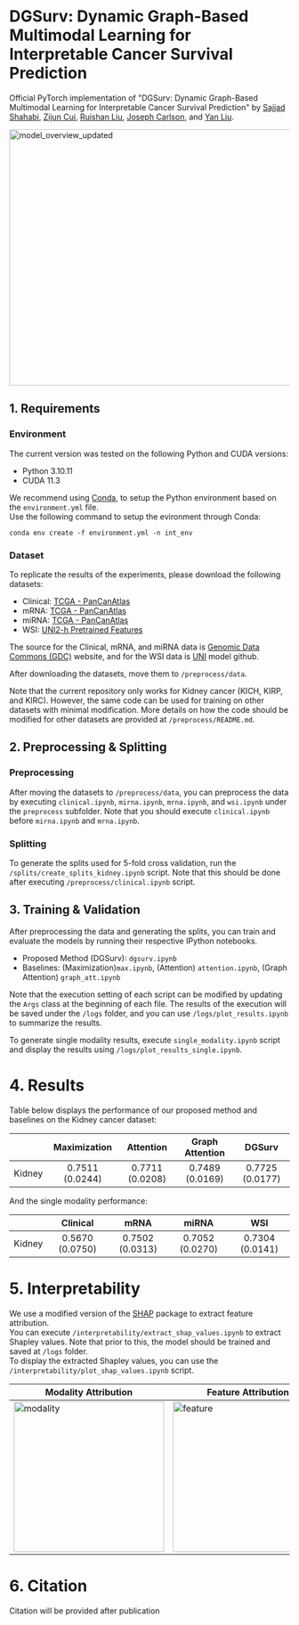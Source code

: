 # DGSurv: Dynamic Graph-Based Multimodal Learning for Interpretable Cancer Survival Prediction

Official PyTorch implementation of "DGSurv: Dynamic Graph-Based Multimodal Learning for Interpretable Cancer Survival Prediction" by 
[Sajjad Shahabi](https://scholar.google.com/citations?user=wcvGxAIAAAAJ&hl=en), 
[Zijun Cui](https://scholar.google.com/citations?user=hxkHMJIAAAAJ&hl=en), 
[Ruishan Liu](https://scholar.google.com/citations?user=7UkqY6gAAAAJ&hl=en), 
[Joseph Carlson](https://www.cityofhope.org/patients/find-a-doctor/joseph-carlson), and 
[Yan Liu](https://scholar.google.com/citations?user=UUKLPMYAAAAJ&hl=en).

<img width="1046" height="460" alt="model_overview_updated" src="https://github.com/user-attachments/assets/c9786660-27bd-44a2-9d40-08155f807ea5" />

## 1. Requirements
### Environment
The current version was tested on the following Python and CUDA versions:
- Python 3.10.11
- CUDA 11.3

We recommend using [Conda](https://anaconda.org/anaconda/conda), to setup the Python environment based on the `environment.yml` file. <br>
Use the following command to setup the evironment through Conda:
```
conda env create -f environment.yml -n int_env
```
### Dataset
To replicate the results of the experiments, please download the following datasets:
- Clinical: [TCGA - PanCanAtlas](https://api.gdc.cancer.gov/data/1b5f413e-a8d1-4d10-92eb-7c4ae739ed81)
- mRNA: [TCGA - PanCanAtlas](https://api.gdc.cancer.gov/data/3586c0da-64d0-4b74-a449-5ff4d9136611)
- miRNA: [TCGA - PanCanAtlas](https://api.gdc.cancer.gov/data/1c6174d9-8ffb-466e-b5ee-07b204c15cf8)
- WSI: [UNI2-h Pretrained Features](https://huggingface.co/datasets/MahmoodLab/UNI2-h-features)

The source for the Clinical, mRNA, and miRNA data is [Genomic Data Commons (GDC)](https://gdc.cancer.gov/about-data/publications/pancanatlas) website, and for the WSI data is [UNI](https://github.com/mahmoodlab/UNI) model github.

After downloading the datasets, move them to `/preprocess/data`.

Note that the current repository only works for Kidney cancer (KICH, KIRP, and KIRC). However, the same code can be used for training on other datasets with minimal modification. More details on how the code should be modified for other datasets are provided at `/preprocess/README.md`.

## 2. Preprocessing & Splitting
### Preprocessing
After moving the datasets to `/preprocess/data`, you can preprocess the data by executing `clinical.ipynb`, `mirna.ipynb`, `mrna.ipynb`, and `wsi.ipynb` under the `preprocess` subfolder. Note that you should execute `clinical.ipynb` before `mirna.ipynb` and `mrna.ipynb`.

### Splitting
To generate the splits used for 5-fold cross validation, run the `/splits/create_splits_kidney.ipynb` script. Note that this should be done after executing `/preprocess/clinical.ipynb` script.

## 3. Training & Validation
After preprocessing the data and generating the splits, you can train and evaluate the models by running their respective IPython notebooks.
- Proposed Method (DGSurv): `dgsurv.ipynb`
- Baselines: (Maximization)`max.ipynb`, (Attention) `attention.ipynb`, (Graph Attention) `graph_att.ipynb`

Note that the execution setting of each script can be modified by updating the `Args` class at the beginning of each file.
The results of the execution will be saved under the `/logs` folder, and you can use `/logs/plot_results.ipynb` to summarize the results.

To generate single modality results, execute `single_modality.ipynb` script and display the results using `/logs/plot_results_single.ipynb`.

# 4. Results
Table below displays the performance of our proposed method and baselines on the Kidney cancer dataset:

|        	|   Maximization  	|    Attention    	| Graph Attention 	|      DGSurv     	|
|--------	|:---------------:	|:---------------:	|:---------------:	|:---------------:	|
| Kidney 	| 0.7511 (0.0244) 	| 0.7711 (0.0208) 	| 0.7489 (0.0169) 	| 0.7725 (0.0177) 	|

And the single modality performance:

|        	|     Clinical    	|       mRNA      	|      miRNA      	|       WSI       	|
|--------	|:---------------:	|:---------------:	|:---------------:	|:---------------:	|
| Kidney 	| 0.5670 (0.0750) 	| 0.7502 (0.0313) 	| 0.7052 (0.0270) 	| 0.7304 (0.0141) 	|

# 5. Interpretability
We use a modified version of the [SHAP](https://github.com/shap/shap) package to extract feature attribution.<br>
You can execute `/interpretability/extract_shap_values.ipynb` to extract Shapley values. Note that prior to this, the model should be trained and saved at `/logs` folder. <br>
To display the extracted Shapley values, you can use the `/interpretability/plot_shap_values.ipynb` script.

<div align="center">
  
| Modality Attribution | Feature Attribution |
|---------|---------|
| <img height="270" alt="modality" src="https://github.com/user-attachments/assets/83db2fa1-a494-4923-bc95-c2a8e96f2e0e" /> | <img height="270" alt="feature" src="https://github.com/user-attachments/assets/7fe20494-90c0-49ab-a6d4-ba6b249aeae4" /> |

</div>

# 6. Citation
<!-- If you find this useful for your research, please cite the following paper: -->
Citation will be provided after publication
